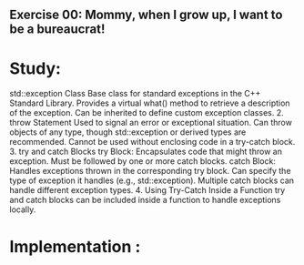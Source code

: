 ## Exercise 00: Mommy, when I grow up, I want to be a bureaucrat!

# Study:

std::exception Class
	Base class for standard exceptions in the C++ Standard Library.
	Provides a virtual what() method to retrieve a description of the exception.
	Can be inherited to define custom exception classes.
2. throw Statement
	Used to signal an error or exceptional situation.
	Can throw objects of any type, though std::exception or derived types are recommended.
	Cannot be used without enclosing code in a try-catch block.
3. try and catch Blocks
	try Block:
	Encapsulates code that might throw an exception.
	Must be followed by one or more catch blocks.
	catch Block:
	Handles exceptions thrown in the corresponding try block.
	Can specify the type of exception it handles (e.g., std::exception).
	Multiple catch blocks can handle different exception types.
4. Using Try-Catch Inside a Function
	try and catch blocks can be included inside a function to handle exceptions locally.

# Implementation : 

